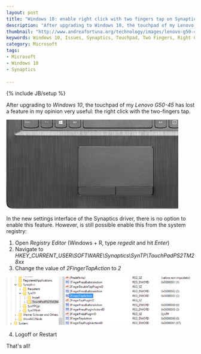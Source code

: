 ```yaml
---
layout: post
title: "Windows 10: enable right click with two fingers tap on Synaptics touchpad"
description: "After upgrading to Windows 10, the touchpad of my Lenovo G50-45 has lost a feature in my opinion very useful: the right click with the two-fingers tap."
thumbnail: "http://www.andreafortuna.org/technology/images/lenovo-g50-45.png"
keywords: Windows 10, Issues, Synaptics, Touchpad, Two Fingers, Right Click, lenovo, G50-45
category: Microsoft
tags: 
- Microsoft
- Windows 10
- Synaptics

---
```

{% include JB/setup %}


After upgrading to *Windows 10*, the touchpad of my *Lenovo G50-45* has lost a feature in my opinion very useful: the right click with the two-fingers tap.

![WUDO](/technology/images/lenovo-g50-45.png)
<!-- more -->

In the new settings interface of the Synaptics driver, there is no option to enable this feature.
However, is still possible enable this from the system registry:

1. Open *Registry Editor* (Windows + R, type *regedit* and hit *Enter*)
2. Navigate to *HKEY_CURRENT_USER\SOFTWARE\Synaptics\SynTP\TouchPadPS2TM28xx*
3. Change the value of *2FingerTapAction* to *2*

![regedit](/technology/images/Synaptics2fingertap.PNG)

4. Logoff or Restart

That's all!